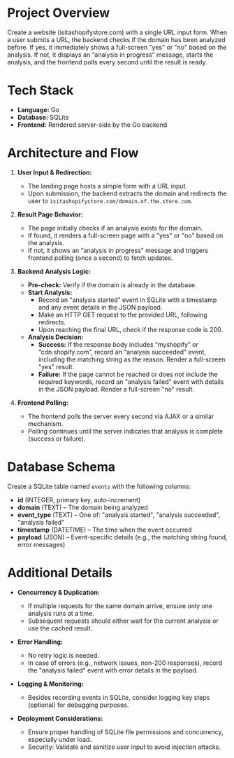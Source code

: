 # Project Overview

Create a website (isitashopifystore.com) with a single URL input form. When a user submits a URL, the backend checks if the domain has been analyzed before. If yes, it immediately shows a full-screen "yes" or "no" based on the analysis. If not, it displays an “analysis in progress” message, starts the analysis, and the frontend polls every second until the result is ready.

# Tech Stack

- **Language:** Go
- **Database:** SQLite
- **Frontend:** Rendered server-side by the Go backend

# Architecture and Flow

1. **User Input & Redirection:**

   - The landing page hosts a simple form with a URL input.
   - Upon submission, the backend extracts the domain and redirects the user to `isitashopifystore.com/domain.of.the.store.com`.

2. **Result Page Behavior:**

   - The page initially checks if an analysis exists for the domain.
   - If found, it renders a full-screen page with a "yes" or "no" based on the analysis.
   - If not, it shows an “analysis in progress” message and triggers frontend polling (once a second) to fetch updates.

3. **Backend Analysis Logic:**

   - **Pre-check:** Verify if the domain is already in the database.
   - **Start Analysis:**
     - Record an "analysis started" event in SQLite with a timestamp and any event details in the JSON payload.
     - Make an HTTP GET request to the provided URL, following redirects.
     - Upon reaching the final URL, check if the response code is 200.
   - **Analysis Decision:**
     - **Success:** If the response body includes “myshopify” or “cdn.shopify.com”, record an "analysis succeeded" event, including the matching string as the reason. Render a full-screen "yes" result.
     - **Failure:** If the page cannot be reached or does not include the required keywords, record an "analysis failed" event with details in the JSON payload. Render a full-screen "no" result.

4. **Frontend Polling:**
   - The frontend polls the server every second via AJAX or a similar mechanism.
   - Polling continues until the server indicates that analysis is complete (success or failure).

# Database Schema

Create a SQLite table named `events` with the following columns:

- **id** (INTEGER, primary key, auto-increment)
- **domain** (TEXT) – The domain being analyzed
- **event_type** (TEXT) – One of: "analysis started", "analysis succeeded", "analysis failed"
- **timestamp** (DATETIME) – The time when the event occurred
- **payload** (JSON) – Event-specific details (e.g., the matching string found, error messages)

# Additional Details

- **Concurrency & Duplication:**

  - If multiple requests for the same domain arrive, ensure only one analysis runs at a time.
  - Subsequent requests should either wait for the current analysis or use the cached result.

- **Error Handling:**

  - No retry logic is needed.
  - In case of errors (e.g., network issues, non-200 responses), record the "analysis failed" event with error details in the payload.

- **Logging & Monitoring:**

  - Besides recording events in SQLite, consider logging key steps (optional) for debugging purposes.

- **Deployment Considerations:**
  - Ensure proper handling of SQLite file permissions and concurrency, especially under load.
  - Security: Validate and sanitize user input to avoid injection attacks.
